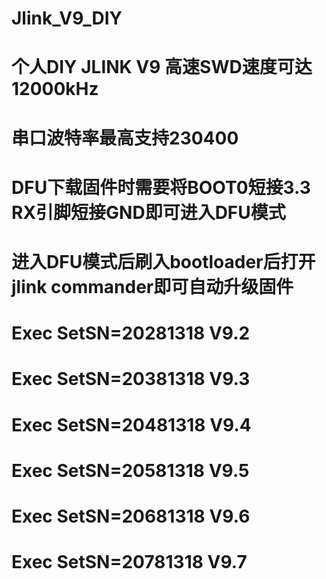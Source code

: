 # Jlink_V9_DIY
# 个人DIY JLINK V9  高速SWD速度可达12000kHz
#  串口波特率最高支持230400
#  DFU下载固件时需要将BOOT0短接3.3  RX引脚短接GND即可进入DFU模式
#  进入DFU模式后刷入bootloader后打开jlink commander即可自动升级固件
 
#  Exec SetSN=20281318    V9.2
#  Exec SetSN=20381318    V9.3
#  Exec SetSN=20481318    V9.4
#  Exec SetSN=20581318    V9.5
#  Exec SetSN=20681318    V9.6
#  Exec SetSN=20781318    V9.7
